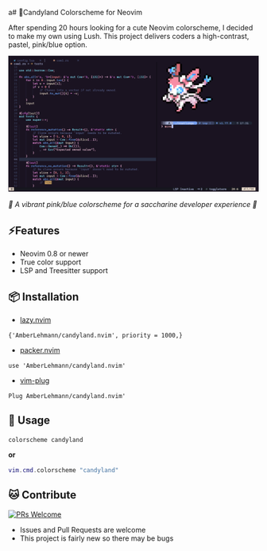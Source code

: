 a# :candy:Candyland Colorscheme for Neovim

After spending 20 hours looking for a cute Neovim colorscheme, I decided to make my own using Lush.
This project delivers coders a high-contrast, pastel, pink/blue option.

![RUSTLINGS_CODE](/images/rust_sylv.png)

_*:cherry_blossom: A vibrant pink/blue colorscheme for a saccharine developer experience :cherry_blossom:*_

## ⚡️Features

* Neovim 0.8 or newer
* True color support
* LSP and Treesitter support

## 📦 Installation

* [lazy.nvim](https://github.com/folke/lazy.nvim) 

```
{'AmberLehmann/candyland.nvim', priority = 1000,}
```

* [packer.nvim](https://github.com/wbthomason/packer.nvim) 

```
use 'AmberLehmann/candyland.nvim'
```

* [vim-plug](https://github.com/junegunn/vim-plug)

```
Plug AmberLehmann/candyland.nvim'
```

## 🚀 Usage

```vim
colorscheme candyland
```

**or**

```lua
vim.cmd.colorscheme "candyland"
```

## :cat: Contribute

[![PRs Welcome](https://img.shields.io/badge/PRs-welcome-brightgreen.svg?style=flat-square)](https://makeapullrequest.com)

* Issues and Pull Requests are welcome
* This project is fairly new so there may be bugs

